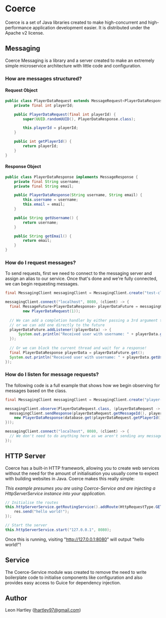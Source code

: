 # Coerce
Coerce is a set of Java libraries created to make high-concurrent and high-performance application development easier. It is distributed under the Apache v2 license.

## Messaging
Coerce Messaging is a library and a server created to make an extremely simple microservice architecture with little code and configuration.

### How are messages structured?
#### Request Object
```java
public class PlayerDataRequest extends MessageRequest<PlayerDataResponse> {
    private final int playerId;

    public PlayerDataRequest(final int playerId) {
        super(UUID.randomUUID(), PlayerDataResponse.class);

        this.playerId = playerId;
    }

    public int getPlayerId() {
        return playerId;
    }
}
```

#### Response Object
```java
public class PlayerDataResponse implements MessageResponse {
    private final String username;
    private final String email;

    public PlayerDataResponse(String username, String email) {
        this.username = username;
        this.email = email;
    }

    public String getUsername() {
        return username;
    }

    public String getEmail() {
        return email;
    }
}
```

### How do I request messages?
To send requests, first we need to connect to the messaging server and assign an alias to our service. Once that's done and we're fully connected, we can begin requesting messages.

```java
final MessagingClient messagingClient = MessagingClient.create("test-client", configuration);

messagingClient.connect("localhost", 8080, (client) -> {
  final MessageFuture<PlayerDataResponse> playerDataFuture = messagingClient.submitRequest("player-service-1", 
        new PlayerDataRequest(1));
  
  // We can add a completion handler by either passing a 3rd argument to the above submitRequest call (a consumer)
  // or we can add one directly to the future
  playerDataFuture.addListener((playerData) -> {
      System.out.println("Received user with username: " + playerData.getUsername());
  });
  
  // Or we can block the current thread and wait for a response! 
  final PlayerDataResponse playerData = playerDataFuture.get();
  System.out.println("Received user with username: " + playerData.getUsername());
});
```

### How do I listen for message requests?
The following code is a full example that shows how we begin observing for messages based on the class.

```java
final MessagingClient messagingClient = MessagingClient.create("player-service-1", configuration);

messagingClient.observe(PlayerDataRequest.class, (playerDataRequest -> {
  messagingClient.sendResponse(playerDataRequest.getMessageId(), playerDataRequest.getSender(),
    new PlayerDataResponse(database.get(playerDataRequest.getPlayerId()), ""));
}));

messagingClient.connect("localhost", 8080, (client) -> {
  // We don't need to do anything here as we aren't sending any messages.
});
```

## HTTP Server
Coerce has a built-in HTTP framework, allowing you to create web services without the need for the amount of initialisation you usually come to expect with building websites in Java. Coerce makes this really simple:

_This example presumes you are using Coerce-Service and are injecting a HttpServerService instance into your application._

```java
// Initialise the routes
this.httpServerService.getRoutingService().addRoute(HttpRequestType.GET, "/", (req, res) -> {
    res.send("hello world!");    
});

// Start the server
this.httpServerService.start("127.0.0.1", 8080);
```

Once this is running, visiting "http://127.0.0.1:8080" will output "hello world!"! 

## Service
The Coerce-Service module was created to remove the need to write boilerplate code to initialise components like configuration and also provides easy access to Guice for dependency injection.

## Author
Leon Hartley (<lhartley97@gmail.com>)

